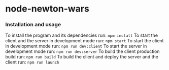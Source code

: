 # node-newton-wars

### Installation and usage
To install the program and its dependencies run: `npm install`
To start the client and the server in development mode run: `npm start`
To start the client in development mode run: `npm run dev:client`
To start the server in development mode run: `npm run dev:server`
To build the client production build run: `npm run build`
To build the client and deploy the server and the client run: `npm run launch`
